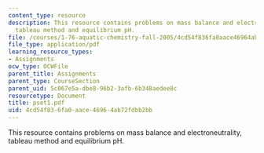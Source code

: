 ```yaml
---
content_type: resource
description: This resource contains problems on mass balance and electroneutrality,
  tableau method and equilibrium pH.
file: /courses/1-76-aquatic-chemistry-fall-2005/4cd54f836fa0aace46964ab72fdbb2bb_pset1.pdf
file_type: application/pdf
learning_resource_types:
- Assignments
ocw_type: OCWFile
parent_title: Assignments
parent_type: CourseSection
parent_uid: 5c067e5a-dbe8-96b2-3afb-6b348aedee8c
resourcetype: Document
title: pset1.pdf
uid: 4cd54f83-6fa0-aace-4696-4ab72fdbb2bb
---
```

This resource contains problems on mass balance and electroneutrality, tableau method and equilibrium pH.

